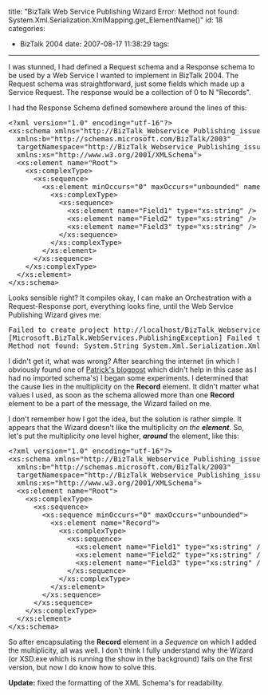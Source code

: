 title: "BizTalk Web Service Publishing Wizard Error: Method not found: System.Xml.Serialization.XmlMapping.get_ElementName()"
id: 18
categories:
  - BizTalk 2004
date: 2007-08-17 11:38:29
tags:
---

I was stunned, I had defined a Request schema and a Response schema to be used by a Web Service I wanted to implement in BizTalk 2004\. The Request schema was straightforward, just some fields which made up a Service Request. The response would be a collection of 0 to N "Records".

I had the Response Schema defined somewhere around the lines of this:
<pre class="brush: xml">
&lt;?xml version="1.0" encoding="utf-16"?&gt;
&lt;xs:schema xmlns="http://BizTalk_Webservice_Publishing_issue.Schema2"
  xmlns:b="http://schemas.microsoft.com/BizTalk/2003"
  targetNamespace="http://BizTalk_Webservice_Publishing_issue.Schema2"
  xmlns:xs="http://www.w3.org/2001/XMLSchema"&gt;
  &lt;xs:element name="Root"&gt;
    &lt;xs:complexType&gt;
      &lt;xs:sequence&gt;
        &lt;xs:element minOccurs="0" maxOccurs="unbounded" name="Record"&gt;
          &lt;xs:complexType&gt;
            &lt;xs:sequence&gt;
              &lt;xs:element name="Field1" type="xs:string" /&gt;
              &lt;xs:element name="Field2" type="xs:string" /&gt;
              &lt;xs:element name="Field3" type="xs:string" /&gt;
            &lt;/xs:sequence&gt;
          &lt;/xs:complexType&gt;
        &lt;/xs:element&gt;
      &lt;/xs:sequence&gt;
    &lt;/xs:complexType&gt;
  &lt;/xs:element&gt;
&lt;/xs:schema&gt;
</pre>

Looks sensible right? It compiles okay, I can make an Orchestration with a Request-Response port, everything looks fine, until the Web Service Publishing Wizard gives me:

<pre class="brush: csharp">
Failed to create project http://localhost/BizTalk_Webservice_Publishing_issue_Proxy.
[Microsoft.BizTalk.WebServices.PublishingException] Failed to construct code for schema "http://BizTalk_Webservice_Publishing_issue.Schema2".
Method not found: System.String System.Xml.Serialization.XmlMapping.get_ElementName().
</pre>
I didn't get it, what was wrong? After searching the internet (in which I obviously found one of [Patrick's blogpost](http://bloggingabout.net/blogs/wellink/archive/2007/05/22/solving-the-microsoft-biztalk-webservices-publishingexception-with-imported-schema-s.aspx) which didn't help in this case as I had no imported schema's) I began some experiments. I determined that the cause lies in the multiplicity on the **Record** element. It didn't matter what values I used, as soon as the schema allowed more than one **Record** element to be a part of the message, the Wizard failed on me.

I don't remember how I got the idea, but the solution is rather simple. It appears that the Wizard doesn't like the multiplicity _on the **element**_. So, let's put the multiplicity one level higher, **_around_** the element, like this:
<pre class="brush: xml">
&lt;?xml version="1.0" encoding="utf-16"?&gt;
&lt;xs:schema xmlns="http://BizTalk_Webservice_Publishing_issue.Schema2"
  xmlns:b="http://schemas.microsoft.com/BizTalk/2003"
  targetNamespace="http://BizTalk_Webservice_Publishing_issue.Schema2"
  xmlns:xs="http://www.w3.org/2001/XMLSchema"&gt;
  &lt;xs:element name="Root"&gt;
    &lt;xs:complexType&gt;
      &lt;xs:sequence&gt;
        &lt;xs:sequence minOccurs="0" maxOccurs="unbounded"&gt;
          &lt;xs:element name="Record"&gt;
            &lt;xs:complexType&gt;
              &lt;xs:sequence&gt;
                &lt;xs:element name="Field1" type="xs:string" /&gt;
                &lt;xs:element name="Field2" type="xs:string" /&gt;
                &lt;xs:element name="Field3" type="xs:string" /&gt;
              &lt;/xs:sequence&gt;
            &lt;/xs:complexType&gt;
          &lt;/xs:element&gt;
        &lt;/xs:sequence&gt;
      &lt;/xs:sequence&gt;
    &lt;/xs:complexType&gt;
  &lt;/xs:element&gt;
&lt;/xs:schema&gt;
</pre>

So after encapsulating the **Record** element in a _Sequence_ on which I added the multiplicity, all was well. I don't think I fully understand why the Wizard (or XSD.exe which is running the show in the background) fails on the first version, but now I do know how to solve this.

**Update:** fixed the formatting of the XML Schema's for readability.